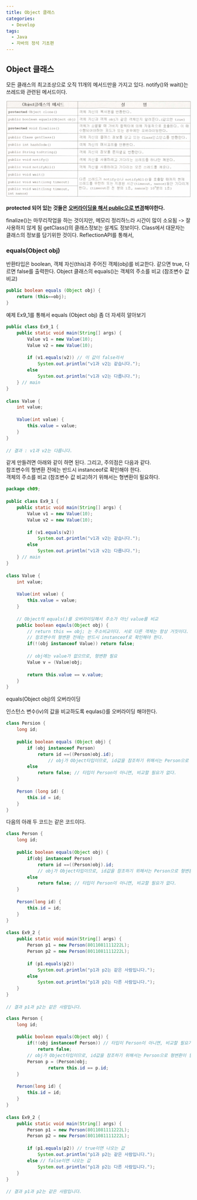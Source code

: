 ```yaml
---
title: Object 클래스
categories:
  - Develop
tags:
  - Java
  - 자바의 정석 기초편
---
```

## Object 클래스

모든 클래스의 최고조상으로 오직 11개의 메서드만을 가지고 있다.
notify()와 wait()는 쓰레드와 관련된 메서드이다.

![20220811_1](/assets/img/20220811_1.png)

**protected 되어 있는 것들은 <u>오버라이딩을 해서 public으로 변경</u>해야한다.**

finalize()는 마무리작업을 하는 것이지만, 메모리 정리하느라 시간이 많이 소요됨 -> 잘 사용하지 않게 됨
getClass()의 클래스정보는 설계도 정보이다.
Class에서 대문자는 클래스의 정보를 담기위한 것이다.
ReflectionAPI를 통해서,

### equals(Object obj)

반환타입은 boolean, 객체 자신(this)과 주어진 객체(obj)를 비교한다. 같으면 true, 다르면 false를 출력한다.
Object 클래스의 equals()는 객체의 주소를 비교 (참조변수 값 비교)

```java
public boolean equals (Object obj) {
  	return (this==obj);
}
```

예제 Ex9_1를 통해서 equals (Object obj) 좀 더 자세히 알아보기

```java
public class Ex9_1 {
    public static void main(String[] args) {
        Value v1 = new Value(10);
        Value v2 = new Value(10);

        if (v1.equals(v2)) // 이 값이 false라서 
            System.out.println("v1과 v2는 같습니다.");
        else
            System.out.println("v1과 v2는 다릅니다.");
    } // main
}

class Value {
    int value;

    Value(int value) {
        this.value = value;
    }
}

// 결과 : v1과 v2는 다릅니다.
```

같게 만들려면 아래와 같이 하면 된다. 그리고, 주의점은 다음과 같다. <br> 참조변수의 형변환 전에는 반드시 instanceof로 확인해야 한다.<br>객체의 주소를 비교 (참조변수 값 비교)하기 위해서는 형변환이 필요하다.

```java
package ch09;

public class Ex9_1 {
    public static void main(String[] args) {
        Value v1 = new Value(10);
        Value v2 = new Value(10);

        if (v1.equals(v2))
            System.out.println("v1과 v2는 같습니다.");
        else
            System.out.println("v1과 v2는 다릅니다.");
    } // main
}

class Value {
    int value;

    Value(int value) {
        this.value = value;
    }

    // Object의 equals()를 오버라이딩해서 주소가 아닌 value를 비교
    public boolean eqauls(Object obj) {
        // return this == obj; 는 주소비교이다. 서로 다른 객체는 항상 거짓이다.
        // 참조변수의 형변환 전에는 반드시 instanceof로 확인해야 한다.
        if(!(obj instanceof Value)) return false;

        // obj에는 value가 없으므로, 형변환 필요
        Value v = (Value)obj;

        return this.value == v.value;
    }
}
```

equals(Object obj)의 오버라이딩

인스턴스 변수(iv)의 값을 비교하도록 equlas()를 오버라이딩 해야한다.

```java
class Persion {
  	long id;
  
  	public boolean equals (Object obj) {
      	if (obj instanceof Person)
          	return id ==((Person)obj.id);
      			// obj가 Object타입이므로, id값을 참조하기 위해서는 Person으로 형변환이 필요하다.
      	else
          	return false; // 타입이 Person이 아니면, 비교할 필요가 없다.
    }
  
  	Person (long id) {
      	this.id = id;
    }
}
```

다음의 아래 두 코드는 같은 코드이다.

```java
class Person {
    long id;

    public boolean equals(Object obj) {
        if(obj instanceof Person)
            return id ==((Person)obj).id;
            // obj가 Object타입이므로, id값을 참조하기 위해서는 Person으로 형변환이 필요하다.
        else
            return false; // 타입이 Person이 아니면, 비교할 필요가 없다.
    }

    Person(long id) {
        this.id = id;
    }
}

class Ex9_2 {
    public static void main(String[] args) {
        Person p1 = new Person(8011081111222L);
        Person p2 = new Person(8011081111222L);

        if (p1.equals(p2))
            System.out.println("p1과 p2는 같은 사람입니다.");
        else
            System.out.println("p1과 p2는 다른 사람입니다.");
    }
}

// 결과 p1과 p2는 같은 사람입니다.
```

```java
class Person {
    long id;

    public boolean equals(Object obj) {
        if(!(obj instanceof Person)) // 타입이 Person이 아니면, 비교할 필요가 없다.
            return false;
        // obj가 Object타입이므로, id값을 참조하기 위해서는 Person으로 형변환이 필요하다.
      	Person p = (Person)obj;
				return this.id == p.id;
    }

    Person(long id) {
        this.id = id;
    }
}

class Ex9_2 {
    public static void main(String[] args) {
        Person p1 = new Person(8011081111222L); 
        Person p2 = new Person(8011081111222L);

        if (p1.equals(p2)) // true이면 나오는 값
            System.out.println("p1과 p2는 같은 사람입니다.");
        else // false이면 나오는 값
            System.out.println("p1과 p2는 다른 사람입니다.");
    }
}

// 결과 p1과 p2는 같은 사람입니다.
```

